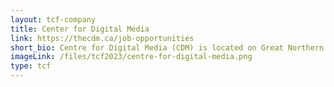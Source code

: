 ```yaml
---
layout: tcf-company
title: Center for Digital Media
link: https://thecdm.ca/job-opportunities
short_bio: Centre for Digital Media (CDM) is located on Great Northern Way Campus, and houses the Master of Digital Media program, as well as the Pre-Master of Digital Media program and Teen Master of Digital Media program. CDM is also home to industry studios, and hosts a variety of industry and professional development events.  
imageLink: /files/tcf2023/centre-for-digital-media.png
type: tcf
---
```

